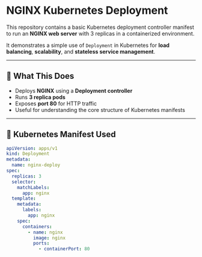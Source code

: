 # NGINX Kubernetes Deployment

This repository contains a basic Kubernetes deployment controller manifest to run an **NGINX web server** with 3 replicas in a containerized environment.

It demonstrates a simple use of `Deployment` in Kubernetes for **load balancing**, **scalability**, and **stateless service management**.

---

## 🚀 What This Does

- Deploys **NGINX** using a **Deployment controller**
- Runs **3 replica pods**
- Exposes **port 80** for HTTP traffic
- Useful for understanding the core structure of Kubernetes manifests

---

## 🧾 Kubernetes Manifest Used

```yaml
apiVersion: apps/v1
kind: Deployment
metadata:
  name: nginx-deploy
spec:
  replicas: 3
  selector:
    matchLabels:
      app: nginx
  template:
    metadata:
      labels:
        app: nginx
    spec:
      containers:
        - name: nginx
          image: nginx
          ports:
            - containerPort: 80


